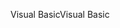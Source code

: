 <span data-ttu-id="c174b-101">Visual Basic</span><span class="sxs-lookup"><span data-stu-id="c174b-101">Visual Basic</span></span>